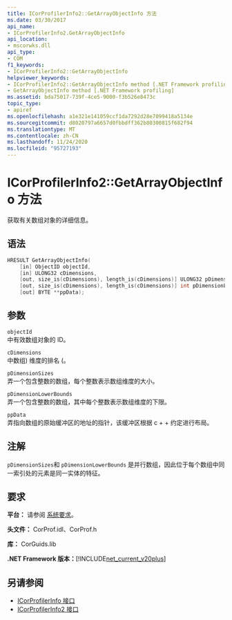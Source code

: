 ```yaml
---
title: ICorProfilerInfo2::GetArrayObjectInfo 方法
ms.date: 03/30/2017
api_name:
- ICorProfilerInfo2.GetArrayObjectInfo
api_location:
- mscorwks.dll
api_type:
- COM
f1_keywords:
- ICorProfilerInfo2::GetArrayObjectInfo
helpviewer_keywords:
- ICorProfilerInfo2::GetArrayObjectInfo method [.NET Framework profiling]
- GetArrayObjectInfo method [.NET Framework profiling]
ms.assetid: bda75017-739f-4ce5-9000-f3b526e8473c
topic_type:
- apiref
ms.openlocfilehash: a1e321e141059ccf1da7292d28e7099418a5134e
ms.sourcegitcommit: d8020797a6657d0fbbdff362b80300815f682f94
ms.translationtype: MT
ms.contentlocale: zh-CN
ms.lasthandoff: 11/24/2020
ms.locfileid: "95727193"
---
```

# <a name="icorprofilerinfo2getarrayobjectinfo-method"></a>ICorProfilerInfo2::GetArrayObjectInfo 方法

获取有关数组对象的详细信息。  
  
## <a name="syntax"></a>语法  
  
```cpp  
HRESULT GetArrayObjectInfo(  
    [in] ObjectID objectId,  
    [in] ULONG32 cDimensions,  
    [out, size_is(cDimensions), length_is(cDimensions)] ULONG32 pDimensionSizes[],  
    [out, size_is(cDimensions), length_is(cDimensions)] int pDimensionLowerBounds[],  
    [out] BYTE **ppData);  
```  
  
## <a name="parameters"></a>参数  

 `objectId`  
 中有效数组对象的 ID。  
  
 `cDimensions`  
 中数组) 维度的排名 (。  
  
 `pDimensionSizes`  
 弄一个包含整数的数组，每个整数表示数组维度的大小。  
  
 `pDimensionLowerBounds`  
 弄一个包含整数的数组，其中每个整数表示数组维度的下限。  
  
 `ppData`  
 弄指向数组的原始缓冲区的地址的指针，该缓冲区根据 c + + 约定进行布局。  
  
## <a name="remarks"></a>注解  

 `pDimensionSizes`和 `pDimensionLowerBounds` 是并行数组，因此位于每个数组中同一索引处的元素是同一实体的特征。  
  
## <a name="requirements"></a>要求  

 **平台：** 请参阅 [系统要求](../../get-started/system-requirements.md)。  
  
 **头文件：** CorProf.idl、CorProf.h  
  
 **库：** CorGuids.lib  
  
 **.NET Framework 版本：**[!INCLUDE[net_current_v20plus](../../../../includes/net-current-v20plus-md.md)]  
  
## <a name="see-also"></a>另请参阅

- [ICorProfilerInfo 接口](icorprofilerinfo-interface.md)
- [ICorProfilerInfo2 接口](icorprofilerinfo2-interface.md)
